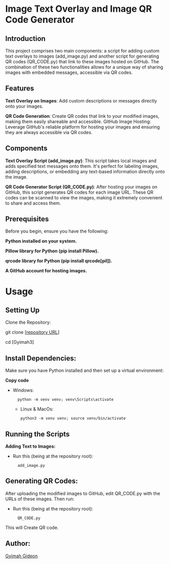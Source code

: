 
# Image Text Overlay and Image QR Code Generator
## Introduction
This project comprises two main components: a script for adding custom text overlays to images (add_image.py) and another script for generating QR codes (QR_CODE.py) that link to these images hosted on GitHub. The combination of these two functionalities allows for a unique way of sharing images with embedded messages, accessible via QR codes.

## Features
**Text Overlay on Images**: Add custom descriptions or messages directly onto your images.

**QR Code Generation**: Create QR codes that link to your modified images, making them easily shareable and accessible.
GitHub Image Hosting: Leverage GitHub's reliable platform for hosting your images and ensuring they are always accessible via QR codes.

## Components
**Text Overlay Script (add_image.py)**: This script takes local images and adds specified text messages onto them. It's perfect for labeling images, adding descriptions, or embedding any text-based information directly onto the image.

**QR Code Generator Script (QR_CODE.py)**: After hosting your images on GitHub, this script generates QR codes for each image URL. These QR codes can be scanned to view the images, making it extremely convenient to share and access them.

## Prerequisites
Before you begin, ensure you have the following:

**Python installed on your system.**

**Pillow library for Python (pip install Pillow).**

**qrcode library for Python (pip install qrcode[pil]).**

**A GitHub account for hosting images.**


# Usage
## Setting Up

Clone the Repository:



git clone [[repository URL](https://github.com/Gyimah3/QR_CODE)]

cd [Gyimah3]

## Install Dependencies:
Make sure you have Python installed and then set up a virtual environment:


**Copy code**
- Windows:
        
        python -m venv venv; venv\Scripts\activate

  - Linux & MacOs:
        
        python3 -m venv venv; source venv/bin/activate

## Running the Scripts
**Adding Text to Images:**
- Run this (being at the repository root):

        add_image.py

## Generating QR Codes:
After uploading the modified images to GitHub, edit QR_CODE.py with the URLs of these images. Then run:
- Run this (being at the repository root):

        QR_CODE.py

This will Create QR code.



## Author:
[Gyimah Gideon](https://www.linkedin.com/in/gideon-gyimah-08268b243/)
